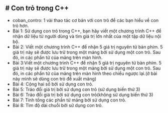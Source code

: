 ﻿﻿# Con trỏ trong C++
---
- coban_contro: 1 vài thao tác cơ bản với con trỏ để các bạn hiểu về con trỏ hơn. 
- Bài 1: Sử dụng con trỏ trong C++, bạn hãy viết một chương trình C++ để nhận dữ liệu từ người dùng và tìm giá trị lớn nhất của một tập dữ liệu nội bộ.
- Bài 2: Viết một chương trình C++ để nhận 5 giá trị nguyên từ bàn phím. 5 giá trị này sẽ được lưu trữ trong một mảng bởi sử dụng một con trỏ. Sau đó, in các phần tử của mảng trên màn hình.
- Bài 3:Viết một chương trình C++ để nhận 5 giá trị nguyên từ bàn phím. 5 giá trị này sẽ được lưu trữ trong một mảng bởi sử dụng một con trỏ. Sau đó, in các phần tử của mảng trên màn hình theo chiều ngược lại.(ở bài này mình sẽ dùng con trỏ để xuất mảng)
- Bài 4: Cộng hai số bởi sử dụng con trỏ.
- Bài 5: Tráo đổi giá trị bởi sử dụng con trỏ (sử dụng biến thứ 3) 
- Bài 6: Tráo đổi giá trị bởi sử dụng con trỏ(không sử dụng biến thứ 3) 
- Bài 7: Tính tổng các phần tử mảng bởi sử dụng con trỏ. 
- Bài 8: Tìm độ dài chuỗi bởi sử dụng con trỏ. 